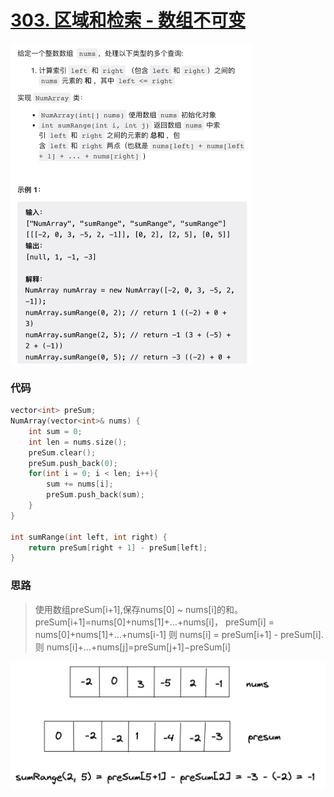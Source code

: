 # [303. 区域和检索 - 数组不可变](https://leetcode.cn/problems/range-sum-query-immutable/)

<img src="https://raw.githubusercontent.com/damenshi/myImage/main/img/image-20220611100707952.png" alt="image-20220611100707952" style="zoom:50%;" />

### 代码
```c++
vector<int> preSum;
NumArray(vector<int>& nums) {
    int sum = 0;
    int len = nums.size();
    preSum.clear();
    preSum.push_back(0);
    for(int i = 0; i < len; i++){
        sum += nums[i];
        preSum.push_back(sum);
    }
}

int sumRange(int left, int right) {
    return preSum[right + 1] - preSum[left];
}
```

### 思路
> 使用数组preSum[i+1],保存nums[0] ~ nums[i]的和。
> preSum[i+1]=nums[0]+nums[1]+…+nums[i]， preSum[i] = nums[0]+nums[1]+…+nums[i-1]
> 则 nums[i] = preSum[i+1] - preSum[i].
> 则 nums[i]+…+nums[j]=preSum[j+1]−preSum[i]

![image-20220611102133810](https://raw.githubusercontent.com/damenshi/myImage/main/img/image-20220611102133810.png)
